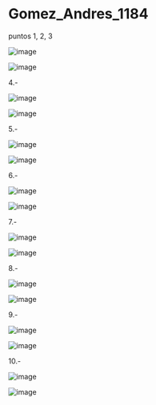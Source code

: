 # Gomez_Andres_1184
puntos 1, 2, 3

![image](https://github.com/user-attachments/assets/7ebd38e5-b05a-4ce9-996e-d87d288223a6)


![image](https://github.com/user-attachments/assets/7d2c9784-237c-4901-bdf0-e097d3f9aaf7)

4.-

![image](https://github.com/user-attachments/assets/a4f75c70-a00b-4f34-bdb8-4fcaa1b92896)


![image](https://github.com/user-attachments/assets/5667299d-901d-46f5-a312-b677452c5341)

5.- 

![image](https://github.com/user-attachments/assets/d2116369-9774-4473-af31-fc3c4192a6d7)


![image](https://github.com/user-attachments/assets/5f74b55b-0e2a-4b8a-a957-7d4776b1b61c)

6.-

![image](https://github.com/user-attachments/assets/7d13d0b5-c152-47c0-9d32-d630da1d87cb)

![image](https://github.com/user-attachments/assets/6938d2b8-d9c1-4768-b1e1-fd84e964d140)

7.-

![image](https://github.com/user-attachments/assets/e03ad94f-3af5-4b15-b0b5-1186a0ae1c6c)

![image](https://github.com/user-attachments/assets/cf9f6e90-e1a1-4653-9cb5-6faa7720123e)


8.-

![image](https://github.com/user-attachments/assets/1a460c48-127d-4586-87ad-9ec9c253f14b)

![image](https://github.com/user-attachments/assets/c1beb4ed-9138-4dda-beb9-a6491f3be6a3)

9.-

![image](https://github.com/user-attachments/assets/6fbab7b9-170a-47e3-b9fe-55f0cc88b4b0)

![image](https://github.com/user-attachments/assets/1230d4b7-daf1-475f-a6e5-e46a96a6799b)

10.-

![image](https://github.com/user-attachments/assets/3f1b5531-a07e-40fb-85e4-e01f158fc2a3)

![image](https://github.com/user-attachments/assets/daa95308-0bca-4042-9f70-318f90f87a2c)








